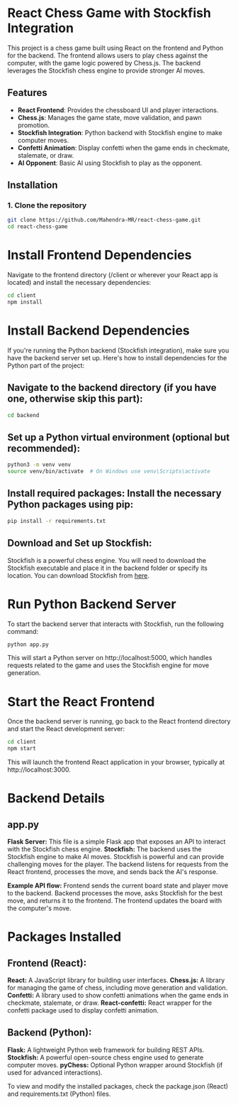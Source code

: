 # React Chess Game with Stockfish Integration

This project is a chess game built using React on the frontend and Python for the backend. The frontend allows users to play chess against the computer, with the game logic powered by Chess.js. The backend leverages the Stockfish chess engine to provide stronger AI moves.

## Features
- **React Frontend**: Provides the chessboard UI and player interactions.
- **Chess.js**: Manages the game state, move validation, and pawn promotion.
- **Stockfish Integration**: Python backend with Stockfish engine to make computer moves.
- **Confetti Animation**: Display confetti when the game ends in checkmate, stalemate, or draw.
- **AI Opponent**: Basic AI using Stockfish to play as the opponent.

## Installation

### 1. Clone the repository

```bash
git clone https://github.com/Mahendra-MR/react-chess-game.git
cd react-chess-game
```

# Install Frontend Dependencies

Navigate to the frontend directory (/client or wherever your React app is located) and install the necessary dependencies:

```bash
cd client
npm install
```

 # Install Backend Dependencies
If you're running the Python backend (Stockfish integration), make sure you have the backend server set up. Here's how to install dependencies for the Python part of the project:

## Navigate to the backend directory (if you have one, otherwise skip this part):
```bash 
cd backend
```
## Set up a Python virtual environment (optional but recommended):
```bash
python3 -m venv venv
source venv/bin/activate  # On Windows use venv\Scripts\activate
```
## Install required packages: Install the necessary Python packages using pip:
```bash
pip install -r requirements.txt
```
## Download and Set up Stockfish:

Stockfish is a powerful chess engine. You will need to download the Stockfish executable and place it in the backend folder or specify its location.
You can download Stockfish from [here](https://stockfishchess.org/download/).

# Run Python Backend Server
To start the backend server that interacts with Stockfish, run the following command:

```bash
python app.py
```
This will start a Python server on http://localhost:5000, which handles requests related to the game and uses the Stockfish engine for move generation.

# Start the React Frontend
Once the backend server is running, go back to the React frontend directory and start the React development server:

```bash
cd client
npm start
```
This will launch the frontend React application in your browser, typically at http://localhost:3000.

# Backend Details

## app.py
**Flask Server:** This file is a simple Flask app that exposes an API to interact with the Stockfish chess engine.
**Stockfish:** The backend uses the Stockfish engine to make AI moves. Stockfish is powerful and can provide challenging moves for the player.
The backend listens for requests from the React frontend, processes the move, and sends back the AI's response.

**Example API flow:**
Frontend sends the current board state and player move to the backend.
Backend processes the move, asks Stockfish for the best move, and returns it to the frontend.
The frontend updates the board with the computer's move.


# Packages Installed
## Frontend (React):
**React:** A JavaScript library for building user interfaces.
**Chess.js:** A library for managing the game of chess, including move generation and validation.
**Confetti:** A library used to show confetti animations when the game ends in checkmate, stalemate, or draw.
**React-confetti:** React wrapper for the confetti package used to display confetti animation.

## Backend (Python):
**Flask:** A lightweight Python web framework for building REST APIs.
**Stockfish:** A powerful open-source chess engine used to generate computer moves.
**pyChess:** Optional Python wrapper around Stockfish (if used for advanced interactions).


To view and modify the installed packages, check the package.json (React) and requirements.txt (Python) files.
